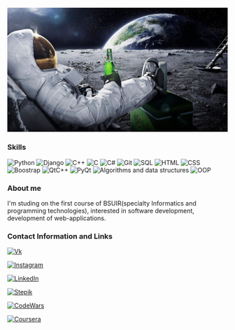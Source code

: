 [![Header](https://github.com/PashaDem/PashaDem/blob/main/assets/1920x1080-Wallpaper-Find-best-latest-1920x1080-Wallpaper-in-.jpg)](https://vk.com/rekaispiva)

### Skills
![Python](https://img.shields.io/badge/Python-black?style=for-the-badge&logo=python&logoColor=green)
![Django](https://img.shields.io/badge/Django-black?style=for-the-badge&logo=django&logoColor=yellow)
![C++](https://img.shields.io/badge/C++-black?style=for-the-badge&logo=C%2b%2b&logoColor=white)
![C](https://img.shields.io/badge/C-black?style=for-the-badge&logo=C&logoColor=white)
![C#](https://img.shields.io/badge/С%23-black?style=for-the-badge&logo=CSharp&logoColor=white)
![Git](https://img.shields.io/badge/Git-black?style=for-the-badge&logo=git&logoColor=red)
![SQL](https://img.shields.io/badge/SQL-black?style=for-the-badge&logo=SQLite&logoColor=red)
![HTML](https://img.shields.io/badge/HTML-black?style=for-the-badge&logo=Html&logoColor=red)
![CSS](https://img.shields.io/badge/CSS-black?style=for-the-badge&logo=CSS&logoColor=red)
![Boostrap](https://img.shields.io/badge/Bootstrap-black?style=for-the-badge&logo=Bootstrap&logoColor=purplr)
![QtC++](https://img.shields.io/badge/Qt_C++-black?style=for-the-badge&logo=Qt&logoColor=green)
![PyQt](https://img.shields.io/badge/PyQt-black?style=for-the-badge&logo=Qt&logoColor=green)
![Algorithms and data structures](https://img.shields.io/badge/Algorithms_and_data_structures-black?style=for-the-badge&logo=algorithm&logoColor=red)
![OOP](https://img.shields.io/badge/OOP-black?style=for-the-badge&logo=OOP&logoColor=red)

### About me
I'm studing on the first course of BSUIR(specialty Informatics and programming technologies), interested in software development, development of web-applications.

### Contact Information and Links

[![Vk](https://img.shields.io/badge/Vk-black?style=for-the-badge&logo=Vk&logoColor=blue)](https://vk.com/rekaispiva)

[![Instagram](https://img.shields.io/badge/Instagram-black?style=for-the-badge&logo=instagram)](https://www.instagram.com/pasha_demeshkevich_2/)

[![LinkedIn](https://img.shields.io/badge/LinkedIn-black?style=for-the-badge&logo=LinkedIn&logoColor=blue)](https://www.linkedin.com/in/pavel-demeshkevich-281095239/)

[![Stepik](https://img.shields.io/badge/stepik-black?style=for-the-badge&logo=stepik)](https://stepik.org/users/401676727)

[![CodeWars](https://img.shields.io/badge/CodeWars-black?style=for-the-badge&logo=CodeWars&logoColor=red)](https://www.codewars.com/users/PashaDem)

[![Coursera](https://img.shields.io/badge/Coursera-black?style=for-the-badge&logo=Coursera&logoColor=blue)](https://www.codewars.com/users/PashaDem)

